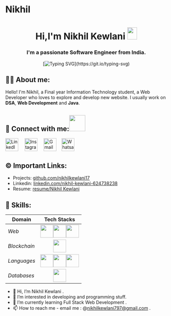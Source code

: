 # Nikhil
<h1 align = "center"> Hi,I'm Nikhil Kewlani <img src="https://raw.githubusercontent.com/MartinHeinz/MartinHeinz/master/wave.gif" width="30px" height="38"></h1>
<h3 align="center">I'm a passionate Software Engineer from India.</h3>
<div align="center">

  [![Typing SVG](https://readme-typing-svg.demolab.com?font=Fira+Code&size=22&pause=200&color=F70000&center=true&vCenter=true&width=470&lines=Hey!+It's+NIKHIL+KEWLANI;I'm+a+Software+Developer.;%E2%9D%A4%EF%B8%8F+%7C+Web+Developer+%7C+%7C+Java+Programmer;)](https://git.io/typing-svg)
</div>
  
  
##  🙋‍♂️ About me:
Hello! I'm Nikhil, a Final year Information Technology student, a Web Developer who loves to explore and develop new website.
I usually work on **DSA**, **Web Development** and **Java**.

## 🔗 Connect with me:<a href="https://gifyu.com/image/Zy2f"><img src="https://github.com/milaan9/milaan9/blob/main/Handshake.gif" width="50px"></a>
</h3> 
    <a href="https://www.linkedin.com/in/nikhil-kewlani-624738238a/" target="_blank"><img alt="LinkedIn" width="40px" src="https://cdn-icons-png.flaticon.com/512/3536/3536505.png"></a> &nbsp&nbsp&nbsp
    <a href="https://www.instagram.com/nikhilkewlani17" target="_blank"><img alt="Instagram" width="40px" src="https://cdn-icons-png.flaticon.com/512/1384/1384063.png"></a> &nbsp&nbsp&nbsp
  <a href="mailto:nikhilkewlani797@gmail.com" target="_blank"><img alt="Gmail" width="40px" src="https://cdn-icons-png.flaticon.com/512/5968/5968534.png"></a>&nbsp&nbsp&nbsp
    <a href="https://api.whatsapp.com/send/?phone=%2B919569452970&text&type=phone_number&app_absent=0" target="_blank"><img alt="Whatsapp" width="40px" src="https://cdn-icons-png.flaticon.com/512/5968/5968841.png"></a>   
</p> 


## ©️ Important Links:

- Projects: [github.com/nikhilkewlani17](https://github.com/nikhilkewlani17)
- Linkedin: [linkedin.com/nikhil-kewlani-624738238](https://linkedin.com/in/nikhil-kewlani-624738238)
- Resume: [resume/Nikhil Kewlani](https://drive.google.com/file/d/1VK3xTZng_a_TIzB7QeF2lGYvgVSrD0yp/view?usp=drive_link)


## 🚀 Skills:
Domain | Tech Stacks
-------- | :-------:
*Web* | <img src="https://cdn-icons-png.flaticon.com/512/174/174854.png" width="40px"><img src="https://cdn-icons-png.flaticon.com/512/732/732190.png" width="40px"><img src="https://cdn-icons-png.flaticon.com/512/5968/5968292.png" width="40px">
*Blockchain* | <img src="https://cdn-icons-png.flaticon.com/512/4125/4125334.png" width="40px">
*Languages* | <img src="https://upload.wikimedia.org/wikipedia/commons/thumb/1/18/C_Programming_Language.svg/1200px-C_Programming_Language.svg.png" width="40px"><img src="https://cdn-icons-png.flaticon.com/512/5968/5968350.png" width="40px"><img src="https://cdn-icons-png.flaticon.com/512/6132/6132222.png" width="40px">
*Databases* | <img src="https://cdn-icons-png.flaticon.com/512/4726/4726022.png" width="40px">


- 👋 Hi, I’m Nikhil Kewlani .
- 👀 I’m interested in developing and programming stuff.
- 🌱 I’m currently learning Full Stack Web Development .
- 📫 How to reach me - email me : @nikhilkewlani797@gmail.com .
